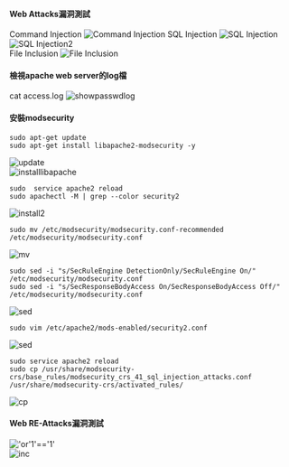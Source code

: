 #### Web Attacks漏洞測試
Command Injection
![Command Injection](picture/commandinjection.png)
SQL Injection
![SQL Injection](picture/sqlinjection.png)<br>
![SQL Injection2](picture/sqlinjection2.png) <br>
File Inclusion
![File Inclusion](picture/fileinclusion.png)<br>
#### 檢視apache web server的log檔
cat access.log
![showpasswdlog](picture/showpasswd.png)<br>
#### 安裝modsecurity

    sudo apt-get update
    sudo apt-get install libapache2-modsecurity -y
  
![update](picture/update.png)<br>
![installlibapache](picture/installlibapache.png)<br>

    sudo  service apache2 reload
    sudo apachectl -M | grep --color security2
  
![install2](picture/install2.png)<br>

    sudo mv /etc/modsecurity/modsecurity.conf-recommended /etc/modsecurity/modsecurity.conf
    
![mv](picture/mv.png)<br>

    sudo sed -i "s/SecRuleEngine DetectionOnly/SecRuleEngine On/" /etc/modsecurity/modsecurity.conf
    sudo sed -i "s/SecResponseBodyAccess On/SecResponseBodyAccess Off/" /etc/modsecurity/modsecurity.conf
    
![sed](picture/sed.png)<br>

    sudo vim /etc/apache2/mods-enabled/security2.conf

![sed](picture/vimsecurity.png)<br>

    sudo service apache2 reload
    sudo cp /usr/share/modsecurity-crs/base_rules/modsecurity_crs_41_sql_injection_attacks.conf /usr/share/modsecurity-crs/activated_rules/
    
![cp](picture/cp.png)<br>

#### Web RE-Attacks漏洞測試
!['or'1'=='1'](picture/injc.PNG)<br>
![inc](picture/Forbidden.PNG)<br>
